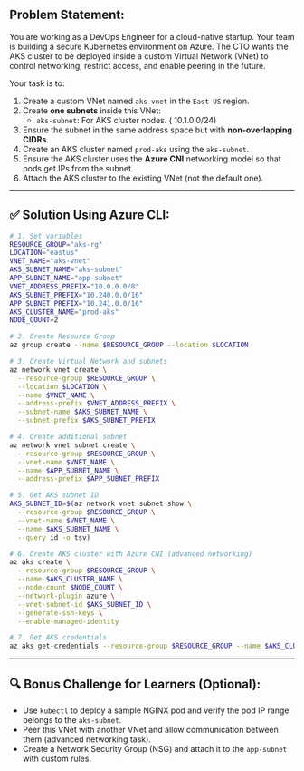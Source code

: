 ##  **Problem Statement:**

You are working as a DevOps Engineer for a cloud-native startup. Your team is building a secure Kubernetes environment on Azure. The CTO wants the AKS cluster to be deployed inside a custom Virtual Network (VNet) to control networking, restrict access, and enable peering in the future.

Your task is to:

1. Create a custom VNet named `aks-vnet` in the `East US` region.
2. Create **one subnets** inside this VNet:
   - `aks-subnet`: For AKS cluster nodes. ( 10.1.0.0/24)
3. Ensure the subnet in the same address space but with **non-overlapping CIDRs**.
4. Create an AKS cluster named `prod-aks` using the `aks-subnet`.
5. Ensure the AKS cluster uses the **Azure CNI** networking model so that pods get IPs from the subnet.
6. Attach the AKS cluster to the existing VNet (not the default one).

---

## ✅ **Solution Using Azure CLI:**

```bash
# 1. Set variables
RESOURCE_GROUP="aks-rg"
LOCATION="eastus"
VNET_NAME="aks-vnet"
AKS_SUBNET_NAME="aks-subnet"
APP_SUBNET_NAME="app-subnet"
VNET_ADDRESS_PREFIX="10.0.0.0/8"
AKS_SUBNET_PREFIX="10.240.0.0/16"
APP_SUBNET_PREFIX="10.241.0.0/16"
AKS_CLUSTER_NAME="prod-aks"
NODE_COUNT=2

# 2. Create Resource Group
az group create --name $RESOURCE_GROUP --location $LOCATION

# 3. Create Virtual Network and subnets
az network vnet create \
  --resource-group $RESOURCE_GROUP \
  --location $LOCATION \
  --name $VNET_NAME \
  --address-prefix $VNET_ADDRESS_PREFIX \
  --subnet-name $AKS_SUBNET_NAME \
  --subnet-prefix $AKS_SUBNET_PREFIX

# 4. Create additional subnet
az network vnet subnet create \
  --resource-group $RESOURCE_GROUP \
  --vnet-name $VNET_NAME \
  --name $APP_SUBNET_NAME \
  --address-prefix $APP_SUBNET_PREFIX

# 5. Get AKS subnet ID
AKS_SUBNET_ID=$(az network vnet subnet show \
  --resource-group $RESOURCE_GROUP \
  --vnet-name $VNET_NAME \
  --name $AKS_SUBNET_NAME \
  --query id -o tsv)

# 6. Create AKS cluster with Azure CNI (advanced networking)
az aks create \
  --resource-group $RESOURCE_GROUP \
  --name $AKS_CLUSTER_NAME \
  --node-count $NODE_COUNT \
  --network-plugin azure \
  --vnet-subnet-id $AKS_SUBNET_ID \
  --generate-ssh-keys \
  --enable-managed-identity

# 7. Get AKS credentials
az aks get-credentials --resource-group $RESOURCE_GROUP --name $AKS_CLUSTER_NAME
```

---

## 🔍 **Bonus Challenge for Learners (Optional):**

- Use `kubectl` to deploy a sample NGINX pod and verify the pod IP range belongs to the `aks-subnet`.
- Peer this VNet with another VNet and allow communication between them (advanced networking task).
- Create a Network Security Group (NSG) and attach it to the `app-subnet` with custom rules.
